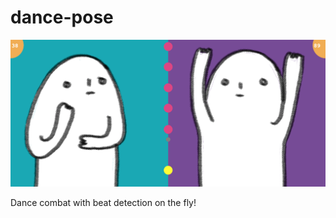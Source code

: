 # dance-pose
![dance dance!](dance-pose.png?raw=true "Dance dance!")

Dance combat with beat detection on the fly!
